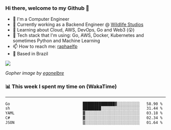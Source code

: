 ### Hi there, welcome to my Github 👋

- 📖 I'm a Computer Engineer
- 🔭 Currently working as a Backend Engineer @ [Wildlife Studios](https://wildlifestudios.com/)
- 🌱 Learning about Cloud, AWS, DevOps, Go and Web3 (😲)
- 🚀 Tech stack that I'm using: Go, AWS, Docker, Kubernetes and sometimes Python and Machine Learning
- 📫 How to reach me: [raphaelfp](https://linkedin.com/in/raphaelfp)
- 🏡 Based in Brazil

![](https://github.com/raphaelfp/gophers/blob/master/.thumb/animation/morning-coffee-3x.gif)

*Gopher image by [egonelbre](https://github.com/egonelbre/)*

### 📊 This week I spent my time on (WakaTime)

---

<!--START_SECTION:waka-->

```txt
Go                                ██████████████▓░░░░░░░░░░   58.90 %
sh                                ████████░░░░░░░░░░░░░░░░░   31.44 %
YAML                              ▓░░░░░░░░░░░░░░░░░░░░░░░░   03.18 %
C#                                ▓░░░░░░░░░░░░░░░░░░░░░░░░   02.34 %
JSON                              ▒░░░░░░░░░░░░░░░░░░░░░░░░   01.64 %
```

<!--END_SECTION:waka-->
